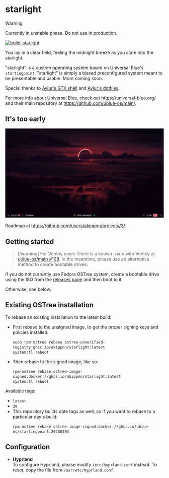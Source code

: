 # starlight

> [!warning]
> Currently in unstable phase. Do not use in production.

[![build-starlight](https://github.com/akippnn/starlight/actions/workflows/build.yml/badge.svg)](https://github.com/ublue-os/startingpoint/actions/workflows/build.yml)

You lay in a clear field, feeling the midnight breeze as you stare into the starlight.

"starlight" is a custom operating system based on Universal Blue's `startingpoint`. "starlight" is simply a biased preconfigured system meant to be presentable and usable. More coming soon.

Special thanks to [Aylur's GTK shell](https://github.com/Aylur/ags) and [Aylur's dotfiles](https://github.com/Aylur/dotfiles).

For more info about Universal Blue, check out <https://universal-blue.org/> and their main repository at <https://github.com/ublue-os/main/>.

## It's too early

![](assets/image.png)

Roadmap at https://github.com/users/akippnn/projects/3/

## Getting started

> [!warning] For Ventoy users
> There is a known issue with Ventoy at [ublue-os/main #108](https://github.com/ublue-os/main/issues/108). In the meantime, please use an alternative method to create bootable drives.


If you do not currently use Fedora OSTree system, create a bootable drive using the ISO from the [releases page](https://github.com/akippnn/starlight/releases) and then boot to it.

Otherwise, see below.

## Existing OSTree installation

To rebase an existing installation to the latest build:

- First rebase to the unsigned image, to get the proper signing keys and policies installed:
  ```
  sudo rpm-ostree rebase ostree-unverified-registry:ghcr.io/akippnn/starlight:latest
  systemctl reboot
  ```

- Then rebase to the signed image, like so:
  ```
  rpm-ostree rebase ostree-image-signed:docker://ghcr.io/akippnn/starlight:latest
  systemctl reboot
  ```

Available tags:
- `latest`
- `39`
- This repository builds date tags as well, so if you want to rebase to a particular day's build:
  ```
  rpm-ostree rebase ostree-image-signed:docker://ghcr.io/ublue-os/startingpoint:20230403
  ```

## Configuration

- **Hyprland**  
  To configure Hyprland, please modify `/etc/hyprland.conf` instead. To reset, copy the file from `/usr/etc/hyprland.conf`.
